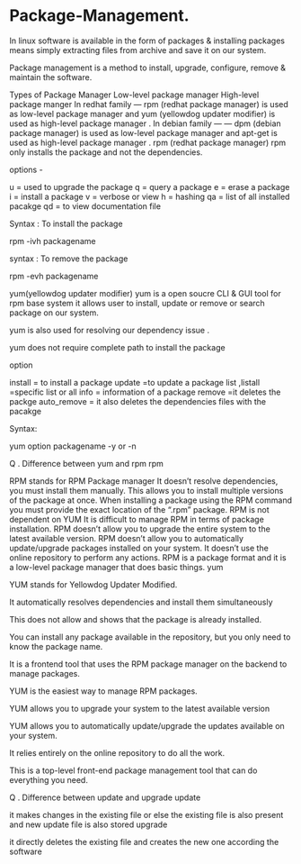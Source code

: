 # Package-Management.
In linux software is available in the form of packages & installing packages means simply extracting files from archive and save it on our system.

Package management is a method to install, upgrade, configure, remove & maintain the software.

Types of Package Manager
Low-level package manager
High-level package manger
In redhat family — rpm (redhat package manager) is used as low-level package manager and yum (yellowdog updater modifier) is used as high-level package manager .
In debian family — — dpm (debian package manager) is used as low-level package manager and apt-get is used as high-level package manager .
rpm (redhat package manager)
rpm only installs the package and not the dependencies.

options -

u = used to upgrade the package
q = query a package
e = erase a package
i = install a package
v = verbose or view
h = hashing
qa = list of all installed pacakge
qd = to view documentation file

Syntax : To install the package

rpm -ivh packagename


syntax : To remove the package

rpm -evh packagename


yum(yellowdog updater modifier)
yum is a open soucre CLI & GUI tool for rpm base system it allows user to install, update or remove or search package on our system.

yum is also used for resolving our dependency issue .

yum does not require complete path to install the package

option

install = to install a package
update =to update a package
list ,listall =specific list or all
info = information of a package
remove =it deletes the packge
auto_remove = it also deletes the dependencies files with the pacakge


Syntax:

yum option packagename -y or -n



Q . Difference between yum and rpm
rpm

RPM stands for RPM Package manager
It doesn’t resolve dependencies, you must install them manually.
This allows you to install multiple versions of the package at once.
When installing a package using the RPM command you must provide the exact location of the “.rpm” package.
RPM is not dependent on YUM
It is difficult to manage RPM in terms of package installation.
RPM doesn’t allow you to upgrade the entire system to the latest available version.
RPM doesn’t allow you to automatically update/upgrade packages installed on your system.
It doesn’t use the online repository to perform any actions.
RPM is a package format and it is a low-level package manager that does basic things.
yum

YUM stands for Yellowdog Updater Modified.

It automatically resolves dependencies and install them simultaneously

This does not allow and shows that the package is already installed.

You can install any package available in the repository, but you only need to know the package name.

It is a frontend tool that uses the RPM package manager on the backend to manage packages.

YUM is the easiest way to manage RPM packages.

YUM allows you to upgrade your system to the latest available version

YUM allows you to automatically update/upgrade the updates available on your system.

It relies entirely on the online repository to do all the work.

This is a top-level front-end package management tool that can do everything you need.

Q . Difference between update and upgrade
update

it makes changes in the existing file or else the existing file is also present and new update file is also stored
upgrade

it directly deletes the existing file and creates the new one according the software
